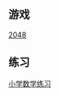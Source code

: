 <!---
markmeta_author: wongoo
markmeta_date: 2019-12-29
markmeta_title: game list
markmeta_categories: game
markmeta_tags: game
-->

## 游戏

[2048](2048/index.html)


## 练习

[小学数学练习](primary_math_practice/index.html)
